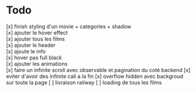 # Todo

[x] finish styling d'un movie + categories + shadow  
[x] ajouter le hover effect  
[x] ajouter tous les films  
[x] ajouter le header  
[x] ajoute le info  
[x] hover pas full black  
[x] ajouter les animations  
[x] faire un infinite scroll avec observable et pagination du coté backend
[x] eviter d'avoir des infinite call a la fin 
[x] overflow hidden avec backgroud sur toute la page 
[ ] livraison railway
[ ] loading de tous les films
